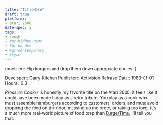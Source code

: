 ```yaml
---
title: "TitleHere"
draft: true
platforms:
- atari 2600
date-spec: y
tags:
- rough
- #gr-hidden-gems 
- #gr-na-dev 
- #gr-contemporary 
- #sync
---
```


(oneliner:: Flip burgers and drop them down appropriate chutes..)

Developer:: Garry Kitchen
Publisher:: Activision
Release Date:: 1983-01-01
Hours:: 0.3

*Pressure Cooker* is honestly my favorite title on the Atari 2600; it feels like it could have been made today as a retro tribute. You play as a cook who must assemble hamburgers according to customers' orders, and must avoid dropping the food on the floor, messing up the order, or taking too long. It's a much more real-world picture of food prep than [BurgerTime](gamerecs/BurgerTime.md), I'll tell you that.
